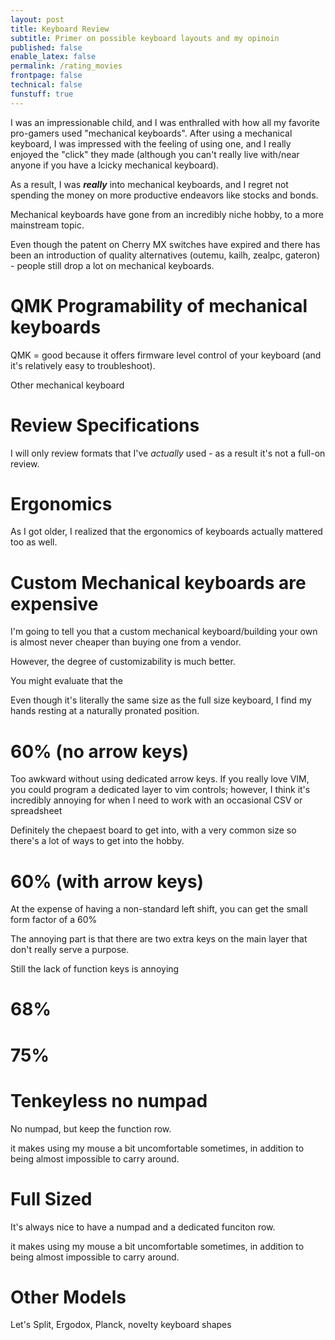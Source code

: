 ```yaml
---
layout: post
title: Keyboard Review
subtitle: Primer on possible keyboard layouts and my opinoin 
published: false
enable_latex: false
permalink: /rating_movies
frontpage: false
technical: false
funstuff: true
---
```


I was an impressionable child, and I was enthralled with how all my favorite pro-gamers used "mechanical keyboards". After using a mechanical keyboard, I was impressed with the feeling of using one, and I really enjoyed the "click" they made (although you can't really live with/near anyone if you have a lcicky mechanical keyboard).

As a result, I was ***really*** into mechanical keyboards, and I regret not spending the money on more productive endeavors like stocks and bonds. 

Mechanical keyboards have gone from an incredibly niche hobby, to a more mainstream topic. 

Even though the patent on Cherry MX switches have expired and there has been an introduction of quality alternatives (outemu, kailh, zealpc, gateron) - people still drop a lot on mechanical keyboards.

# QMK Programability of mechanical keyboards
QMK = good because it offers firmware level control of your keyboard (and it's relatively easy to troubleshoot). 

Other mechanical keyboard 

# Review Specifications
I will only review formats that I've *actually* used - as a result it's not a full-on review. 

# Ergonomics
As I got older, I realized that the ergonomics of keyboards actually mattered too as well.



# Custom Mechanical keyboards are expensive
I'm going to tell you that a custom mechanical keyboard/building your own is almost never cheaper than buying one from a vendor.

However, the degree of customizability is much better.

You might evaluate that the 

Even though it's literally the same size as the full size keyboard, I find my hands resting at a naturally pronated position. 

# 60% (no arrow keys)

Too awkward without using dedicated arrow keys. If you really love VIM, you could program a dedicated layer to vim controls; however, I think it's incredibly annoying for when I need to work with an occasional CSV or spreadsheet

Definitely the chepaest board to get into, with a very common size so there's a lot of ways to get into the hobby. 

# 60% (with arrow keys)
At the expense of having a non-standard left shift, you can get the small form factor of a 60%

The annoying part is that there are two extra keys on the main layer that don't really serve a purpose. 

Still the lack of function keys is annoying

# 68%

# 75%

# Tenkeyless no numpad

No numpad, but keep the function row. 


it makes using my mouse a bit uncomfortable sometimes, in addition to being almost impossible to carry around. 

# Full Sized
It's always nice to have a numpad and a dedicated funciton row. 

it makes using my mouse a bit uncomfortable sometimes, in addition to being almost impossible to carry around. 

# Other Models
Let's Split, Ergodox, Planck, novelty keyboard shapes